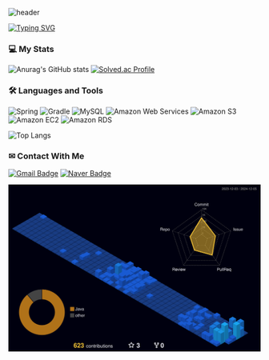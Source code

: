 ![header](https://capsule-render.vercel.app/api?type=transparent&color=auto&height=250&section=header&text=Jae%20Seong's%20GitHub&fontSize=80)

[![Typing SVG](https://readme-typing-svg.demolab.com?font=Dancing+Script&pause=1000&color=D4F7F3&background=FFFFFF00&center=true&vCenter=true&width=1000&size=30&lines=BackEnd+Web+%26+Server+Developer)](https://git.io/typing-svg)

### 💻 My Stats
![Anurag's GitHub stats](https://github-readme-stats.vercel.app/api?username=pjs1710&show_icons=true&theme=graywhite)
[![Solved.ac Profile](http://mazassumnida.wtf/api/v2/generate_badge?boj=timer973)](https://solved.ac/timer973/)


### 🛠 Languages and Tools
![Spring](https://img.shields.io/badge/Spring-6DB33F.svg?&style=for-the-badge&logo=Spring&logoColor=white)
![Gradle](https://img.shields.io/badge/Gradle-02303A.svg?&style=for-the-badge&logo=gradle&logoColor=white)
![MySQL](https://img.shields.io/badge/MySQL-4479A1.svg?&style=for-the-badge&logo=MySQL&logoColor=white)
![Amazon Web Services](https://img.shields.io/badge/Amazon%20Web%20Services-232F3E.svg?&style=for-the-badge&logo=amazonwebservices&logoColor=white)
![Amazon S3](https://img.shields.io/badge/Amazon%20S3-569A31.svg?&style=for-the-badge&logo=amazons3&logoColor=white)
![Amazon EC2](https://img.shields.io/badge/Amazon%20EC2-FF9900.svg?&style=for-the-badge&logo=amazonec2&logoColor=white)
![Amazon RDS](https://img.shields.io/badge/Amazon%20RDS-527FFF.svg?&style=for-the-badge&logo=amazonrds&logoColor=white)

![Top Langs](https://github-readme-stats.vercel.app/api/top-langs/?username=pjs1710&layout=compact)

### ✉ Contact With Me
[![Gmail Badge](https://img.shields.io/badge/Gmail-d14836?style=flat-square&logo=Gmail&logoColor=white&link=mailto:jaeseong1710@gmail.com)](mailto:jaeseong1710@gmail.com)
[![Naver Badge](https://img.shields.io/badge/Naver-03C75A?style=flat-square&logo=Naver&logoColor=white&link=mailto:timer973@naver.com)](mailto:timer973@naver.com)


![](./profile-3d-contrib/profile-night-view.svg)
